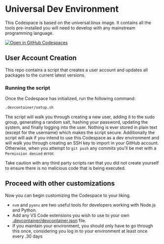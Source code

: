 # Universal Dev Environment
This Codespace is based on the universal:linux image. It contains all the tools pre-installed you will need to develop with any mainstream programming language.

[![Open in GitHub Codespaces](https://github.com/codespaces/badge.svg)](https://codespaces.new/RetroSteve0/cs-devbox)

## User Account Creation
This repo contains a script that creates a user account and updates all packages to the current latest versions.

### Running the script
Once the Codespace has initialized, run the following command:
```bash
.devcontainer/setup.sh
```

The script will walk you through creating a new user, adding it to the sudo group, generating a random salt, hashing your password, updating the system, and finally logging into the user. Nothing is ever stored in plain text (except for the username) which makes the script secure. Additionally the script will ask if you intend to use this Codespace as a dev environment and will walk you through creating an SSH key to import in your GitHub account. Otherwise, when you attempt to `git push` any commits you'll be met with a `Permission denied` error.

Take caution with any third party scripts ran that you did not create yourself to ensure there is no malicious code that is being executed.

## Proceed with other customizations
Now you can begin customizing the Codespace to your liking.

* `nvm` and `pyenv` are two useful tools for developers working with Node.js and Python.
* Add any VS Code extensions you wish to use to your own [.devcontainer/devcontainer.json](.devcontainer/devcontainer.json) file.
* If you maintain your environment, you should only have to go through this once, considering you log in to your environment at least once every .30 days
